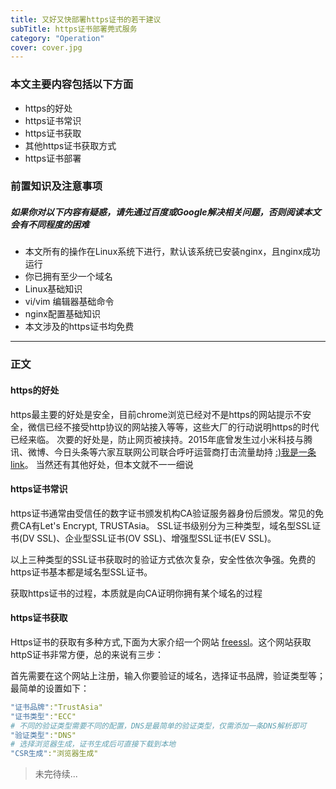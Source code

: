```yaml
---
title: 又好又快部署https证书的若干建议
subTitle: https证书部署莞式服务
category: "Operation"
cover: cover.jpg
---
```


### 本文主要内容包括以下方面
* https的好处
* https证书常识
* https证书获取
* 其他https证书获取方式
* https证书部署

### 前置知识及注意事项
##### *如果你对以下内容有疑惑，请先通过百度或Google解决相关问题，否则阅读本文会有不同程度的困难*
* 本文所有的操作在Linux系统下进行，默认该系统已安装nginx，且nginx成功运行
* 你已拥有至少一个域名
* Linux基础知识
* vi/vim 编辑器基础命令
* nginx配置基础知识
* 本文涉及的https证书均免费

***

### 正文

#### https的好处
https最主要的好处是安全，目前chrome浏览已经对不是https的网站提示不安全，微信已经不接受http协议的网站接入等等，这些大厂的行动说明https的时代已经来临。
次要的好处是，防止网页被挟持。2015年底曾发生过小米科技与腾讯、微博、今日头条等六家互联网公司联合呼吁运营商打击流量劫持 [:)我是一条link](https://www.zhihu.com/question/38861118)。
当然还有其他好处，但本文就不一一细说

#### https证书常识
https证书通常由受信任的数字证书颁发机构CA验证服务器身份后颁发。常见的免费CA有Let's Encrypt, TRUSTAsia。
SSL证书级别分为三种类型，域名型SSL证书(DV SSL)、企业型SSL证书(OV SSL)、增强型SSL证书(EV SSL)。

以上三种类型的SSL证书获取时的验证方式依次复杂，安全性依次争强。免费的https证书基本都是域名型SSL证书。

获取https证书的过程，本质就是向CA证明你拥有某个域名的过程

#### https证书获取
Https证书的获取有多种方式,下面为大家介绍一个网站 [freessl](https://freessl.org/)。这个网站获取httpS证书非常方便，总的来说有三步： 

首先需要在这个网站上注册，输入你要验证的域名，选择证书品牌，验证类型等；最简单的设置如下：

```yaml
"证书品牌":"TrustAsia"
"证书类型":"ECC"
# 不同的验证类型需要不同的配置，DNS是最简单的验证类型，仅需添加一条DNS解析即可
"验证类型":"DNS" 
# 选择浏览器生成，证书生成后可直接下载到本地
"CSR生成":"浏览器生成" 
```

> 未完待续...



